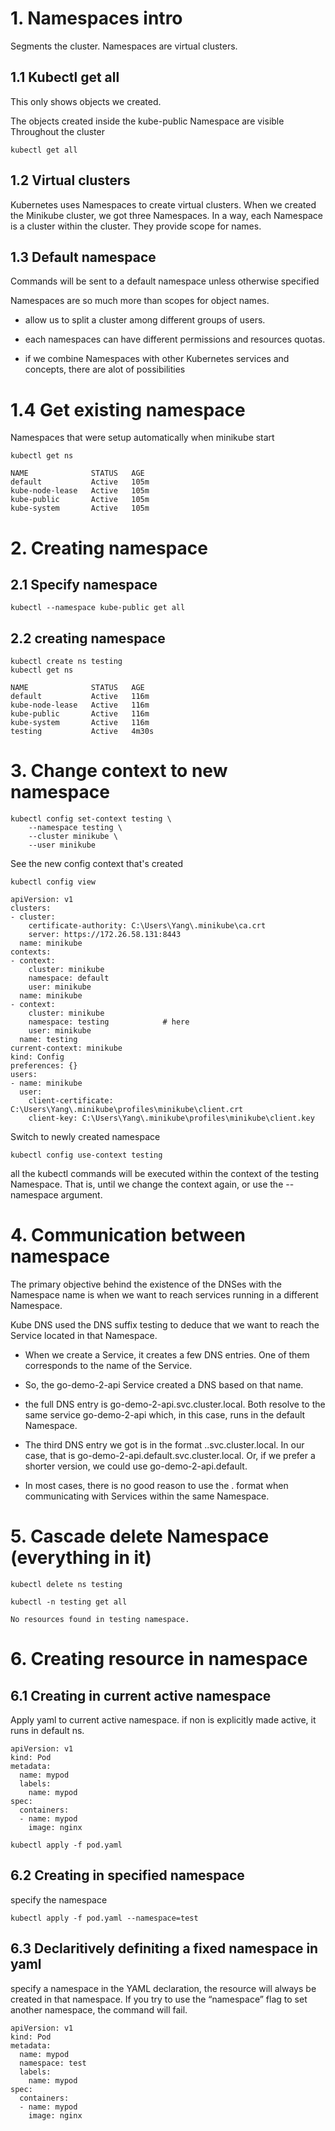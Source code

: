 # 1. Namespaces intro
Segments the cluster. Namespaces are virtual clusters.

## 1.1 Kubectl get all 
This only shows objects we created.

The objects created inside the kube-public Namespace are visible Throughout the cluster

```
kubectl get all
```

## 1.2 Virtual clusters
Kubernetes uses Namespaces to create virtual clusters. When we created the Minikube cluster, we got three Namespaces. In a way, each Namespace is a cluster within the cluster. They provide scope for names.

## 1.3 Default namespace
Commands will be sent to a default namespace unless otherwise specified

Namespaces are so much more than scopes for object names.

* allow us to split a cluster among different groups of users.

* each namespaces can have different permissions and resources quotas.

* if we combine Namespaces with other Kubernetes services and concepts, there are alot of possibilities

# 1.4 Get existing namespace
Namespaces that were setup automatically when minikube start
```
kubectl get ns

NAME              STATUS   AGE
default           Active   105m
kube-node-lease   Active   105m
kube-public       Active   105m
kube-system       Active   105m
```

# 2. Creating namespace
## 2.1 Specify namespace
```
kubectl --namespace kube-public get all
```

## 2.2 creating namespace
```
kubectl create ns testing
kubectl get ns

NAME              STATUS   AGE
default           Active   116m
kube-node-lease   Active   116m
kube-public       Active   116m
kube-system       Active   116m
testing           Active   4m30s
```

# 3. Change context to new namespace
```
kubectl config set-context testing \
    --namespace testing \
    --cluster minikube \
    --user minikube
```
See the new config context that's created
```
kubectl config view
```
```
apiVersion: v1
clusters:
- cluster:
    certificate-authority: C:\Users\Yang\.minikube\ca.crt
    server: https://172.26.58.131:8443
  name: minikube
contexts:
- context:
    cluster: minikube
    namespace: default
    user: minikube
  name: minikube
- context:
    cluster: minikube
    namespace: testing            # here
    user: minikube
  name: testing
current-context: minikube
kind: Config
preferences: {}
users:
- name: minikube
  user:
    client-certificate: C:\Users\Yang\.minikube\profiles\minikube\client.crt
    client-key: C:\Users\Yang\.minikube\profiles\minikube\client.key
```

Switch to newly created namespace
```
kubectl config use-context testing
```
all the kubectl commands will be executed within the context of the testing Namespace. That is, until we change the context again, or use the --namespace argument.


# 4. Communication between namespace

The primary objective behind the existence of the DNSes with the Namespace name is when we want to reach services running in a different Namespace.

Kube DNS used the DNS suffix testing to deduce that we want to reach the Service located in that Namespace.

* When we create a Service, it creates a few DNS entries. One of them corresponds to the name of the Service.

* So, the go-demo-2-api Service created a DNS based on that name.

* the full DNS entry is go-demo-2-api.svc.cluster.local. Both resolve to the same service go-demo-2-api which, in this case, runs in the default Namespace.

* The third DNS entry we got is in the format <service-name>.<namespace-name>.svc.cluster.local. In our case, that is go-demo-2-api.default.svc.cluster.local. Or, if we prefer a shorter version, we could use go-demo-2-api.default.

* In most cases, there is no good reason to use the <service-name>.<namespace-name> format when communicating with Services within the same Namespace.

# 5. Cascade delete Namespace (everything in it)
```
kubectl delete ns testing

kubectl -n testing get all

No resources found in testing namespace.
```

# 6. Creating resource in namespace

## 6.1 Creating in current active namespace
Apply yaml to current active namespace. if non is explicitly made active, it runs in default ns.

```
apiVersion: v1
kind: Pod
metadata:
  name: mypod
  labels:
    name: mypod
spec:
  containers:
  - name: mypod
    image: nginx
```
```
kubectl apply -f pod.yaml
```

## 6.2 Creating in specified namespace

specify the namespace

```
kubectl apply -f pod.yaml --namespace=test
```

## 6.3 Declaritively definiting a fixed namespace in yaml

specify a namespace in the YAML declaration, the resource will always be created in that namespace. If you try to use the “namespace” flag to set another namespace, the command will fail.
```
apiVersion: v1
kind: Pod
metadata:
  name: mypod
  namespace: test
  labels:
    name: mypod
spec:
  containers:
  - name: mypod
    image: nginx
```